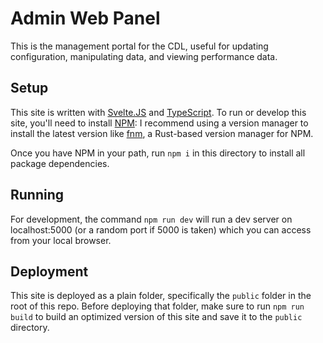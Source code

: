 # Admin Web Panel

This is the management portal for the CDL, useful for updating
configuration, manipulating data, and viewing performance data.


## Setup

This site is written with [Svelte.JS][svelte] and [TypeScript][ts].
To run or develop this site, you'll need to install [NPM][npm]:
I recommend using a version manager to install the latest version
like [fnm][fnm], a Rust-based version manager for NPM.

Once you have NPM in your path, run `npm i` in this directory to
install all package dependencies.


## Running

For development, the command `npm run dev` will run a dev server
on localhost:5000 (or a random port if 5000 is taken) which you
can access from your local browser.


## Deployment

This site is deployed as a plain folder, specifically the `public`
folder in the root of this repo. Before deploying that folder, make
sure to run `npm run build` to build an optimized version of this
site and save it to the `public` directory.


[svelte]: https://svelte.dev/
[ts]: https://www.typescriptlang.org/
[npm]: https://npmjs.com/
[fnm]: https://github.com/Schniz/fnm
